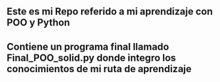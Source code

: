 ## Este es mi Repo referido a mi aprendizaje con POO y Python

## Contiene un programa final llamado Final_POO_solid.py donde integro los conocimientos de mi ruta de aprendizaje

